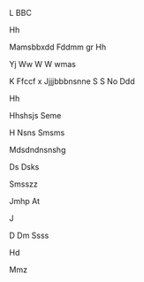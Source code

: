

L
BBC

Hh

Mamsbbxdd
Fddmm gr 
Hh

Yj
Ww
W
W wmas




K
 Ffccf x
Jjjjbbbnsnne
S
S
No 
Ddd

Hh

Hhshsjs
Seme 

H
Nsns
  Smsms

Mdsdndnsnshg

Ds
Dsks

Smsszz

Jmhp
At



J


D
Dm
Ssss




Hd


Mmz





